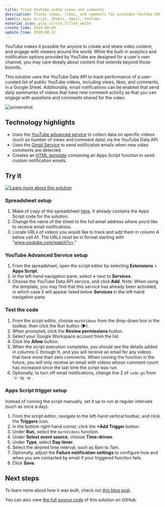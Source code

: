 ```yaml
---
title: Track YouTube video views and comments
description: Tracks views, likes, and comments for provided YouTube URLs in a Google Sheet with optional email notifications.
labels: Apps Script, Sheets, Gmail, YouTube
material_icon: play_circle_filled_white
create_time: 2019-08-09
update_time: 2019-08-12
---
```


YouTube makes it possible for anyone to create and share video content, and
engage with viewers around the world. While the built-in analytics and
notification options provided by YouTube are designed for a user's own channel,
you may care deeply about content that extends beyond those bounds.

This solution uses the YouTube Data API to track performance of a user-curated
list of public YouTube videos, including views, likes, and comments, in a Google
Sheet. Additionally, email notifications can be enabled that send daily
summaries of videos that have new comment activity so that you can engage with
questions and comments shared for the video.

![screenshot](https://cdn.jsdelivr.net/gh/googleworkspace/solutions@master/youtube-tracker/screenshot.png)

## Technology highlights

- Uses the [YouTube advanced service](https://developers.google.com/apps-script/advanced/youtube)
  to collect data on specific videos (such as number of views and comment data)
  via the YouTube Data API.
- Uses the [Gmail Service](https://developers.google.com/apps-script/reference/gmail/)
  to send notification emails when new video comments are detected.
- Creates an [HTML template](https://developers.google.com/apps-script/guides/html/templates#calling_apps_script_functions_from_a_template)
  containing an Apps Script function to send custom notification emails.

## Try it

[![Learn more about this solution](https://img.youtube.com/vi/YOZNAQwtbyI/0.jpg)](hhttps://www.youtube.com/watch?v=YOZNAQwtbyI&list=PLU8ezI8GYqs4YntFNP9jf_rrZ0vJLSW2X&index=3)

### Spreadsheet setup

1. Make of copy of the spreadsheet [here](https://docs.google.com/spreadsheets/d/12rQe1ndU_VmmHl0QIqUi-XxQ8lWovjh0xfOHTfxOHoo/copy).
   It already contains the Apps Script code for the solution.
1. Change the name of the sheet to the full email address where you’d like to
   receive email notifications.
1. Locate URLs of videos you would like to track and add them in column A below
   cell A1. The URLs must be in format starting with "www.youtube.com/watch?v=."

### YouTube Advanced Service setup

1. From the spreadsheet, open the script editor by selecting **Extensions** <span aria-label="and then">></span> **Apps Script**.
1. In the left-hand navigation pane, select **+** next to **Services**.
1. Choose the YouTube Data API service, and click **Add**. Note: When using the template,
   you may find that this service has already been activated, in which case it will appear 
   listed below **Services** in the left-hand navigation pane.

### Test the code

1. From the script editor, choose `markVideos` from the drop-down box in the toolbar, 
   then click the Run button (▶).
3. When prompted, click the **Review permissions** button.
4. Select your Google Workspace account from the list.
5. Click the **Allow** button.
6. When the script execution completes, you should see the details added in
   columns C through H, and you will receive an email for any videos that have
   more than zero comments. When running the function in the future, you will
   only receive an email with videos whose comment count has increased since the
   last time the script was run.
1. Optionally, to turn off email notifications, change line 2 of `code.gs` from
   `'Y'` to `'N'`.

### Apps Script trigger setup

Instead of running the script manually, set it up to run at regular intervals
(such as once a day).

1. From the script editor, navigate to the left-hand vertical toolbar, and click the **Triggers** icon.
1. In the bottom right-hand corner, click the **+Add Trigger** button.
1. Under **Run**, select the `markVideos` function.
1. Under **Select event source**, choose **Time-driven**.
1. Under **Type**, select **Day timer**.
1. Select the desired time interval, such as 6am to
   7am.
1. Optionally, adjust the **Failure notification settings** to configure how and when you are 
   contacted by email if your triggered function fails.
3. Click **Save**.

## Next steps

To learn more about how it was built, check out
[this blog post](https://medium.com/@presactlyalicia/automating-youtube-comment-notifications-using-google-sheets-d5c09aa7f636).

You can also view [the full source code](https://github.com/aliciawilliams/youtube-tracker)
of this solution on GitHub.

